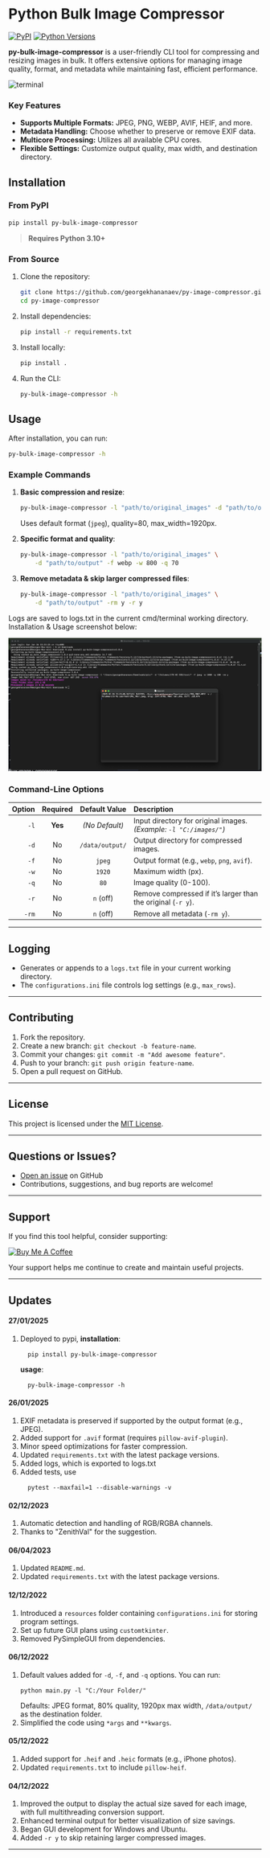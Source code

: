 # Python Bulk Image Compressor

[![PyPI](https://img.shields.io/pypi/v/py-bulk-image-compressor.svg)](https://pypi.org/project/py-bulk-image-compressor/)
[![Python Versions](https://img.shields.io/pypi/pyversions/py-bulk-image-compressor.svg)](https://pypi.org/project/py-bulk-image-compressor/)

**py-bulk-image-compressor** is a user-friendly CLI tool for compressing and resizing images in bulk. It offers extensive options for managing image quality, format, and metadata while maintaining fast, efficient performance.

![terminal](https://github.com/georgekhananaev/py-image-compressor/blob/main/screenshots/multicore.gif?raw=true)

### Key Features

- **Supports Multiple Formats:** JPEG, PNG, WEBP, AVIF, HEIF, and more.
- **Metadata Handling:** Choose whether to preserve or remove EXIF data.
- **Multicore Processing:** Utilizes all available CPU cores.
- **Flexible Settings:** Customize output quality, max width, and destination directory.

## Installation

### From PyPI

```bash
pip install py-bulk-image-compressor
```

> **Requires Python 3.10+**

### From Source

1. Clone the repository:
   ```bash
   git clone https://github.com/georgekhananaev/py-image-compressor.git
   cd py-image-compressor
   ```
2. Install dependencies:
   ```bash
   pip install -r requirements.txt
   ```
3. Install locally:
   ```bash
   pip install .
   ```
4. Run the CLI:
   ```bash
   py-bulk-image-compressor -h
   ```

## Usage

After installation, you can run:

```bash
py-bulk-image-compressor -h
```

### Example Commands

1. **Basic compression and resize**:
   ```bash
   py-bulk-image-compressor -l "path/to/original_images" -d "path/to/output"
   ```
   Uses default format (`jpeg`), quality=80, max_width=1920px.

2. **Specific format and quality**:
   ```bash
   py-bulk-image-compressor -l "path/to/original_images" \
       -d "path/to/output" -f webp -w 800 -q 70
   ```
   
3. **Remove metadata & skip larger compressed files**:
   ```bash
   py-bulk-image-compressor -l "path/to/original_images" \
       -d "path/to/output" -rm y -r y
   ```

Logs are saved to logs.txt in the current cmd/terminal working directory. Installation & Usage screenshot below:

![terminal](https://github.com/georgekhananaev/py-image-compressor/blob/main/screenshots/usage_example_pypi.png?raw=true)


### Command-Line Options

| Option | Required | Default Value       | Description                                                            |
|-------:|:--------:|:-------------------:|:-----------------------------------------------------------------------|
| `-l`   | **Yes**  | *(No Default)*      | Input directory for original images. *(Example: `-l "C:/images/"`)*    |
| `-d`   | No       | `/data/output/`     | Output directory for compressed images.                                |
| `-f`   | No       | `jpeg`              | Output format (e.g., `webp`, `png`, `avif`).                           |
| `-w`   | No       | `1920`              | Maximum width (px).                                                    |
| `-q`   | No       | `80`                | Image quality (0-100).                                                 |
| `-r`   | No       | `n` (off)           | Remove compressed if it’s larger than the original (`-r y`).           |
| `-rm`  | No       | `n` (off)           | Remove all metadata (`-rm y`).                                         |

---

## Logging

- Generates or appends to a `logs.txt` file in your current working directory.
- The `configurations.ini` file controls log settings (e.g., `max_rows`).

---

## Contributing

1. Fork the repository.
2. Create a new branch: `git checkout -b feature-name`.
3. Commit your changes: `git commit -m "Add awesome feature"`.
4. Push to your branch: `git push origin feature-name`.
5. Open a pull request on GitHub.

---

## License

This project is licensed under the [MIT License](LICENSE).

---

## Questions or Issues?

- [Open an issue](https://github.com/georgekhananaev/py-image-compressor/issues) on GitHub
- Contributions, suggestions, and bug reports are welcome!

---

## Support

If you find this tool helpful, consider supporting:

[![Buy Me A Coffee](https://www.buymeacoffee.com/assets/img/custom_images/orange_img.png)](https://www.buymeacoffee.com/georgekhananaev)

Your support helps me continue to create and maintain useful projects.


---

## Updates

#### **27/01/2025**
1. Deployed to pypi, **installation**:
    ```shell
      pip install py-bulk-image-compressor
    ```
   **usage**:
    ```shell
      py-bulk-image-compressor -h
    ```

#### **26/01/2025**
1. EXIF metadata is preserved if supported by the output format (e.g., JPEG).
2. Added support for `.avif` format (requires `pillow-avif-plugin`).
3. Minor speed optimizations for faster compression.
4. Updated `requirements.txt` with the latest package versions.
5. Added logs, which is exported to logs.txt
6. Added tests, use 
    ```shell
      pytest --maxfail=1 --disable-warnings -v
    ```

#### **02/12/2023**
1. Automatic detection and handling of RGB/RGBA channels.
2. Thanks to "ZenithVal" for the suggestion.

#### **06/04/2023**
1. Updated `README.md`.
2. Updated `requirements.txt` with the latest package versions.

#### **12/12/2022**
1. Introduced a `resources` folder containing `configurations.ini` for storing program settings.
2. Set up future GUI plans using `customtkinter`.
3. Removed PySimpleGUI from dependencies.

#### **06/12/2022**
1. Default values added for `-d`, `-f`, and `-q` options. You can run:
   ```
   python main.py -l "C:/Your Folder/"
   ```
   Defaults: JPEG format, 80% quality, 1920px max width, `/data/output/` as the destination folder.
2. Simplified the code using `*args` and `**kwargs`.

#### **05/12/2022**
1. Added support for `.heif` and `.heic` formats (e.g., iPhone photos).
2. Updated `requirements.txt` to include `pillow-heif`.

#### **04/12/2022**
1. Improved the output to display the actual size saved for each image, with full multithreading conversion support.
2. Enhanced terminal output for better visualization of size savings.
3. Began GUI development for Windows and Ubuntu.
4. Added `-r y` to skip retaining larger compressed images.

---

